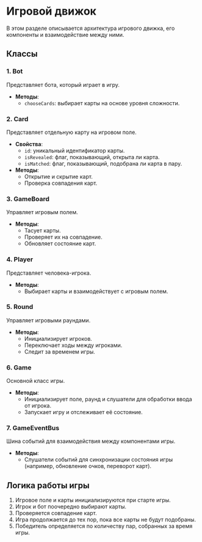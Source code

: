 # Игровой движок

В этом разделе описывается архитектура игрового движка, его компоненты и взаимодействие между ними.

## Классы

### 1. **Bot**

Представляет бота, который играет в игру.

- **Методы**:
  - `chooseCards`: выбирает карты на основе уровня сложности.

### 2. **Card**

Представляет отдельную карту на игровом поле.

- **Свойства**:
  - `id`: уникальный идентификатор карты.
  - `isRevealed`: флаг, показывающий, открыта ли карта.
  - `isMatched`: флаг, показывающий, подобрана ли карта в пару.
- **Методы**:
  - Открытие и скрытие карт.
  - Проверка совпадения карт.

### 3. **GameBoard**

Управляет игровым полем.

- **Методы**:
  - Тасует карты.
  - Проверяет их на совпадение.
  - Обновляет состояние карт.

### 4. **Player**

Представляет человека-игрока.

- **Методы**:
  - Выбирает карты и взаимодействует с игровым полем.

### 5. **Round**

Управляет игровыми раундами.

- **Методы**:
  - Инициализирует игроков.
  - Переключает ходы между игроками.
  - Следит за временем игры.

### 6. **Game**

Основной класс игры.

- **Методы**:
  - Инициализирует поле, раунд и слушатели для обработки ввода от игрока.
  - Запускает игру и отслеживает её состояние.

### 7. **GameEventBus**

Шина событий для взаимодействия между компонентами игры.

- **Методы**:
  - Слушатели событий для синхронизации состояния игры (например, обновление очков, переворот карт).

## Логика работы игры

1. Игровое поле и карты инициализируются при старте игры.
2. Игрок и бот поочередно выбирают карты.
3. Проверяется совпадение карт.
4. Игра продолжается до тех пор, пока все карты не будут подобраны.
5. Победитель определяется по количеству пар, собранных за время игры.
